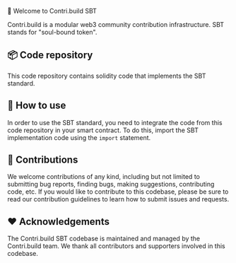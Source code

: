 👋 Welcome to Contri.build SBT

Contri.build is a modular web3 community contribution infrastructure. SBT stands for "soul-bound token".

## 📦 Code repository

This code repository contains solidity code that implements the SBT standard.

## 🚀 How to use

In order to use the SBT standard, you need to integrate the code from this code repository in your smart contract. To do this, import the SBT implementation code using the `import` statement.

## 🤝 Contributions

We welcome contributions of any kind, including but not limited to submitting bug reports, finding bugs, making suggestions, contributing code, etc. If you would like to contribute to this codebase, please be sure to read our contribution guidelines to learn how to submit issues and requests.

## ❤️ Acknowledgements

The Contri.build SBT codebase is maintained and managed by the Contri.build team. We thank all contributors and supporters involved in this codebase.
